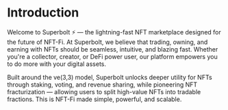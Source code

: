 # Introduction

Welcome to Superbolt ⚡ — the lightning-fast NFT marketplace designed for the future of NFT-Fi.
At Superbolt, we believe that trading, owning, and earning with NFTs should be seamless, intuitive, and blazing fast. Whether you're a collector, creator, or DeFi power user, our platform empowers you to do more with your digital assets.

Built around the ve(3,3) model, Superbolt unlocks deeper utility for NFTs through staking, voting, and revenue sharing, while pioneering NFT fracturization — allowing users to split high-value NFTs into tradable fractions. This is NFT-Fi made simple, powerful, and scalable.
